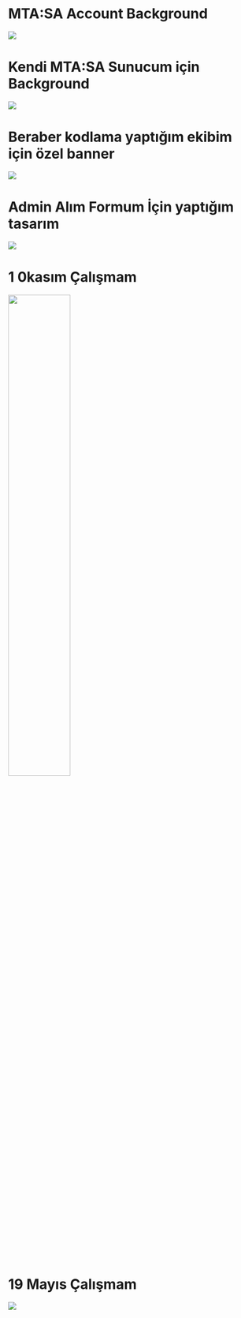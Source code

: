 <h1>MTA:SA Account Background</h1>
<img src="https://user-images.githubusercontent.com/47367048/172041329-00455657-5f14-436d-b309-3ec3fce3041a.png">
<h1>Kendi MTA:SA Sunucum için Background</h1>
<img src="https://user-images.githubusercontent.com/47367048/172041331-b48407a9-1b2e-4fd7-9dc2-7eb98272c17b.png">
<h1>Beraber kodlama yaptığım ekibim için özel banner</h1>
<img src="https://user-images.githubusercontent.com/47367048/172041347-28cbed53-92d0-45ff-b757-54d61310c27c.png">
<h1>Admin Alım Formum İçin yaptığım tasarım</h1>
<img src="https://user-images.githubusercontent.com/47367048/172041354-ac97033d-0a97-4f53-9fd2-73088e16cd87.png">

<h1>1 0kasım Çalışmam</h1>
<img style="width:50%;" src="https://user-images.githubusercontent.com/47367048/172041353-db0954dd-fe0d-4385-ab87-1383150a87e4.jpg">
<h1>19 Mayıs Çalışmam</h1>
<img src="https://user-images.githubusercontent.com/47367048/172041349-3b3c1827-94a9-401c-af8a-fc12fd5b78cc.png">
